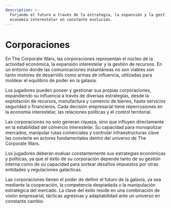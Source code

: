 ```yaml
---
description: >-
  Forjando el futuro a través de la estrategia, la expansión y la gestión en una
  economía interestelar en constante evolución.
---
```


# Corporaciones

En The Corporate Wars, las corporaciones representan el núcleo de la actividad económica, la expansión interestelar y la gestión de recursos. En un entorno donde las comunicaciones instantáneas no son viables son tanto motores de desarrollo como armas de influencia, utilizadas para moldear el equilibrio de poder en la galaxia.

Los jugadores pueden poseer y gestionar sus propias corporaciones, expandiendo su influencia a través de diversas estrategias, desde la explotación de recursos, manufactura y comercio de bienes, hasta servicios seguridad o financieros. Cada decisión empresarial tiene repercusiones en la economía interestelar, las relaciones políticas y el control territorial.

Las corporaciones no solo generan riqueza, sino que influyen directamente en la estabilidad del comercio interestelar. Su capacidad para monopolizar mercados, manipular rutas comerciales y controlar infraestructuras clave las convierte en actores fundamentales dentro del universo de The Corporate Wars.

Los jugadores deberán evaluar constantemente sus estrategias económicas y políticas, ya que el éxito de su corporación depende tanto de su gestión interna como de su capacidad para sortear desafíos impuestos por otras entidades y regulaciones galácticas.

Las corporaciones tienen el poder de definir el futuro de la galaxia, ya sea mediante la cooperación, la competencia despiadada o la manipulación estratégica del mercado. La clave del éxito reside en una combinación de visión empresarial, tácticas agresivas y adaptabilidad ante un universo en constante cambio.
